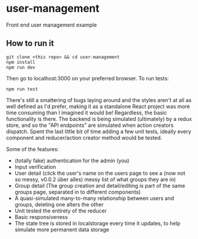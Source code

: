 # user-management
Front end user management example

## How to run it
```
git clone <this repo> && cd user-management
npm install
npm run dev
```
Then go to localhost:3000 on your preferred browser.  To run tests:

```
npm run test
```

There's still a smattering of bugs laying around and the styles aren't at all as well defined as I'd prefer, making it as a standalone React project was more time consuming than I imagined it would be!  Regardless, the basic functionality is there.  The backend is being simulated (ultimately) by a redux store, and so the "API endpoints" are simulated when action creators dispatch.  Spent the last little bit of time adding a few unit tests, ideally every component and reducer/action creator method would be tested.

Some of the features:
* (totally fake) authentication for the admin (you)
* Input verification
* User detail (click the user's name on the users page to see a (now not so messy, v0.0.2 über alles) messy list of what groups they are in)
* Group detail (The group creation and detail/editing is part of the same groups page, separated in to different components)
* A quasi-simulated many-to-many relationship between users and groups, deleting one alters the other
* Unit tested the entirety of the reducer
* Basic responsiveness
* The state tree is stored in localstorage every time it updates, to help simulate more permanent data storage
